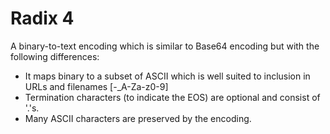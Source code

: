 Radix 4
=======

A binary-to-text encoding which is similar to Base64 encoding but with the following differences:

 * It maps binary to a subset of ASCII which is well suited to inclusion in URLs and filenames [-_A-Za-z0-9]
 * Termination characters (to indicate the EOS) are optional and consist of '.'s.
 * Many ASCII characters are preserved by the encoding.

